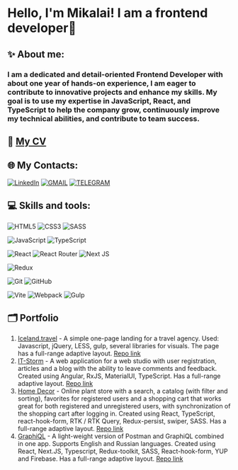 # Hello, I'm Mikalai! I am a frontend developer👋

## ✨ About me:

### I am a dedicated and detail-oriented Frontend Developer with about one year of hands-on experience, I am eager to contribute to innovative projects and enhance my skills. My goal is to use my expertise in JavaScript, React, and TypeScript to help the company grow, continuously improve my technical abilities, and contribute to team success.

## 📰 [My CV](https://doosterhere.github.io/resume)

## 🌐 My Contacts:

[![LinkedIn](https://img.shields.io/badge/LinkedIn-%230077B5.svg?style=for-the-badge&logo=linkedin&logoColor=white)](https://linkedin.com/in/mikasch)
[![GMAIL](https://img.shields.io/badge/Gmail-D14836?style=for-the-badge&logo=gmail&logoColor=white)](mailto:doosterhere@gmail.com)
[![TELEGRAM](https://img.shields.io/badge/Telegram-2ca5e0?style=for-the-badge&logo=telegram&logoColor=white)](https://t.me/doosterhere)

## 💻 Skills and tools:

![HTML5](https://img.shields.io/badge/html5-%23E34F26.svg?style=for-the-badge&logo=html5&logoColor=white)
![CSS3](https://img.shields.io/badge/css3-%231572B6.svg?style=for-the-badge&logo=css3&logoColor=white)
![SASS](https://img.shields.io/badge/SASS-hotpink.svg?style=for-the-badge&logo=SASS&logoColor=white)

![JavaScript](https://img.shields.io/badge/javascript-%23323330.svg?style=for-the-badge&logo=javascript&logoColor=%23F7DF1E)
![TypeScript](https://img.shields.io/badge/typescript-%23007ACC.svg?style=for-the-badge&logo=typescript&logoColor=white)

![React](https://img.shields.io/badge/react-%2320232a.svg?style=for-the-badge&logo=react&logoColor=%2361DAFB)
![React Router](https://img.shields.io/badge/React_Router-CA4245?style=for-the-badge&logo=react-router&logoColor=white)
![Next JS](https://img.shields.io/badge/Next-black?style=for-the-badge&logo=next.js&logoColor=white)

![Redux](https://img.shields.io/badge/redux-%23593d88.svg?style=for-the-badge&logo=redux&logoColor=white)

![Git](https://img.shields.io/badge/git-%23F05033.svg?style=for-the-badge&logo=git&logoColor=white)
![GitHub](https://img.shields.io/badge/github-%23121011.svg?style=for-the-badge&logo=github&logoColor=white)

![Vite](https://img.shields.io/badge/vite-%23646CFF.svg?style=for-the-badge&logo=vite&logoColor=white)
![Webpack](https://img.shields.io/badge/webpack-%238DD6F9.svg?style=for-the-badge&logo=webpack&logoColor=black)
![Gulp](https://img.shields.io/badge/GULP-%23CF4647.svg?style=for-the-badge&logo=gulp&logoColor=white)

## 🗂️ Portfolio

1. [Iceland.travel](https://iceland-travel.vercel.app/) - A simple one-page landing for a travel agency. Used: Javascript, jQuery, LESS, gulp, several libraries for visuals. The page has a full-range adaptive layout. [Repo link](https://github.com/doosterhere/iceland.travel)
2. [IT-Storm](https://it-storm.vercel.app/) - A web application for a web studio with user registration, articles and a blog with the ability to leave comments and feedback. Created using Angular, RxJS, MaterialUI, TypeScript. Has a full-range adaptive layout. [Repo link](https://github.com/doosterhere/it-storm)
3. [Home Decor](https://home-decor-react.vercel.app/) - Online plant store with a search, a catalog (with filter and sorting), favorites for registered users and a shopping cart that works great for both registered and unregistered users, with synchronization of the shopping cart after logging in. Created using React, TypeScript, react-hook-form, RTK / RTK Query, Redux-persist, swiper, SASS. Has a full-range adaptive layout. [Repo link](https://github.com/doosterhere/home-decor-react)
4. [GraphiQL](https://develop--graphiql-reactive.netlify.app/en) - A light-weight version of Postman and GraphiQL combined in one app. Supports English and Russian languages. Created using React, Next.JS, Typescript, Redux-toolkit, SASS, React-hook-form, YUP and Firebase. Has a full-range adaptive layout. [Repo link](https://github.com/doosterhere/graphiql-app)
